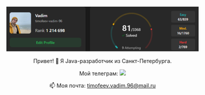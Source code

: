 <p align='center'> <img src="img/leetcode_status.png" alt="LeetCode profiles">
<p align='center'> Привет! 👋 Я Java-разработчик из Санкт-Петербурга. </p> 

<p align='center'>  
  Мой телеграм:
   <a href="https://t.me/w0nder_waffle">
       <img src="https://img.shields.io/badge/Telegram-2CA5E0?style=for-the-badge&logo=telegram&logoColor=white"/>
   </a>

<p align='center'>

<p align='center'>
   📫 Моя почта: <a href='mailto:timofeev.vadim.96@mail.ru'>timofeev.vadim.96@mail.ru</a>
</p>

<!--
**timofeev-vadim-96/timofeev-vadim-96** is a ✨ _special_ ✨ repository because its `README.md` (this file) appears on your GitHub profile.

Here are some ideas to get you started:

- 🔭 I’m currently working on ...
- 🌱 I’m currently learning ...
- 👯 I’m looking to collaborate on ...
- 🤔 I’m looking for help with ...
- 💬 Ask me about ...
- 📫 How to reach me: ...
- 😄 Pronouns: ...
- ⚡ Fun fact: ...
-->

